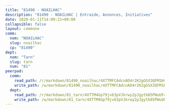 ```yaml
---
title: "81490 - NOAILHAC"
description: "81490 - NOAILHAC | Entraide, Annonces, Initiatives"
date: 2020-01-11T14:09:21+09:00
collapsible: false
layout: commune
comm:
  nom: "NOAILHAC"
  slug: noailhac
  cp: "81490"
dept:
  nom: "Tarn"
  slug: tarn
  num: "81"
peerpad:
  comm:
    read_path: /r/markdown/81490_noailhac/4XTTMFCAdcnAD4r2K2gGSX3QFM1Hvk2JRCVtE3U1Fk8o4ML4u
    write_path: /w/markdown/81490_noailhac/4XTTMFCAdcnAD4r2K2gGSX3QFM1Hvk2JRCVtE3U1Fk8o4ML4u-K3TgU2C9DfCc2kNUiCFCrpu8DTWJ61GTcufFxdzJ5y9F3VMZUANUyHY3hVG7LgjhyN4bZZNy22Xdu5ARruXKJaRihp3U2hQrxEq7PXHk6WEFyVrM4ZVPtubzCFH1JQBY81BMvFf3
  dept:
    read_path: /r/markdown/81_tarn/4XTTM4Gp79jv63pVJkrwy2pJgytb85PWuUF46qZV3RNcf9bTY
    write_path: /w/markdown/81_tarn/4XTTM4Gp79jv63pVJkrwy2pJgytb85PWuUF46qZV3RNcf9bTY-K3TgUQULAfYZTaNEYQn663imu6tLJ5XUSYV3bG6y2QwZHe2hiw5KiHgnyL8wpzhjjRKSLQVjHCuMHvPTtVgD4tm7BFQTVwqLNiZgb8d93Riu34VNq5t6eFocUS5Ezct8i9MJtUHQ
---
```


